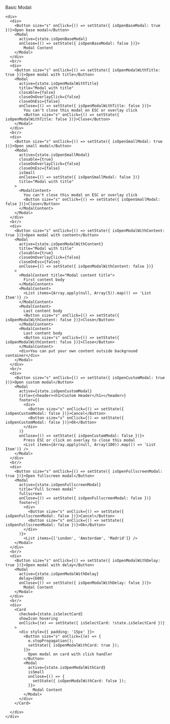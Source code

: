 Basic Modal:

    <div>
      <div>
        <Button size="s" onClick={() => setState({ isOpenBaseModal: true })}>Open base modal</Button>
        <Modal
          active={state.isOpenBaseModal}
          onClose={() => setState({ isOpenBaseModal: false })}>
            Modal Content
        </Modal>
      </div>
      <br/>
      <div>
        <Button size="s" onClick={() => setState({ isOpenModalWithTitle: true })}>Open modal with title</Button>
        <Modal
          active={state.isOpenModalWithTitle}
          title="Modal with title"
          closable={false}
          closeOnOverlayClick={false}
          closeOnEsc={false}
          onClose={() => setState({ isOpenModalWithTitle: false })}>
            You can't close this modal on ESC or overlay click
            <Button size="s" onClick={() => setState({ isOpenModalWithTitle: false })}>Close</Button>
        </Modal>
      </div>
      <br/>
      <div>
        <Button size="s" onClick={() => setState({ isOpenSmallModal: true })}>Open small modal</Button>
        <Modal
          active={state.isOpenSmallModal}
          closable={true}
          closeOnOverlayClick={false}
          closeOnEsc={false}
          isSmall
          onClose={() => setState({ isOpenSmallModal: false })}
          title="Modal with title"
        >
          <ModalContent>
            You can't close this modal on ESC or overlay click
            <Button size="s" onClick={() => setState({ isOpenSmallModal: false })}>Close</Button>
          </ModalContent>
        </Modal>
      </div>
      <br/>
      <div>
        <Button size="s" onClick={() => setState({ isOpenModalWithContent: true })}>Open modal with content</Button>
        <Modal
          active={state.isOpenModalWithContent}
          title="Modal with title"
          closable={true}
          closeOnOverlayClick={false}
          closeOnEsc={false}
          onClose={() => setState({ isOpenModalWithContent: false })}
        >
          <ModalContent title="Modal content title">
            First content body
          </ModalContent>
          <ModalContent>
            <List items={Array.apply(null, Array(5)).map(() => 'List Item')} />
          </ModalContent>
          <ModalContent>
            Last content body
            <Button size="s" onClick={() => setState({ isOpenModalWithContent: false })}>Close</Button>
          </ModalContent>
          <ModalContent>
            Last content body
            <Button size="s" onClick={() => setState({ isOpenModalWithContent: false })}>Close</Button>
          </ModalContent>
          <div>You can put your own content outside background container</div>
        </Modal>
      </div>
      <br/>
      <div>
        <Button size="s" onClick={() => setState({ isOpenCustomModal: true })}>Open custom modal</Button>
        <Modal
          active={state.isOpenCustomModal}
          title={<header><h1>Custom Header</h1></header>}
          footer={(
            <div>
              <Button size="s" onClick={() => setState({ isOpenCustomModal: false })}>Cancel</Button>
              <Button size="s" onClick={() => setState({ isOpenCustomModal: false })}>Ok</Button>
            </div>
          )}
          onClose={() => setState({ isOpenCustomModal: false })}>
            Press ESC or click on overlay to close this modal
            <List items={Array.apply(null, Array(100)).map(() => 'List Item')} />
        </Modal>
      </div>
      <br/>
      <div>
        <Button size="s" onClick={() => setState({ isOpenFullscreenModal: true })}>Open fullscreen modal</Button>
        <Modal
          active={state.isOpenFullscreenModal}
          title="Full Screen modal"
          fullscreen
          onClose={() => setState({ isOpenFullscreenModal: false })}
          footer={(
            <div>
              <Button size="s" onClick={() => setState({ isOpenFullscreenModal: false })}>Cancel</Button>
              <Button size="s" onClick={() => setState({ isOpenFullscreenModal: false })}>Ok</Button>
            </div>
          )}>
            <List items={['London', 'Amsterdam', 'Madrid']} />
        </Modal>
      </div>
      <br/>
      <div>
        <Button size="s" onClick={() => setState({ isOpenModalWithDelay: true })}>Open modal with delay</Button>
        <Modal
          active={state.isOpenModalWithDelay}
          delay={600}
          onClose={() => setState({ isOpenModalWithDelay: false })}>
            Modal Content
        </Modal>
      </div>
      <br/>
      <div>
        <Card 
          checked={state.isSelectCard} 
          showIcon hovering 
          onClick={(e) => setState({ isSelectCard: !state.isSelectCard })}
        >
          <div style={{ padding: '15px' }}>
            <Button size="s" onClick={(e) => { 
              e.stopPropagation();
              setState({ isOpenModalWithCard: true });
            }}>
              Open modal on card with click handler
            </Button>
            <Modal
              active={state.isOpenModalWithCard}
              isSmall
              onClose={() => {
                setState({ isOpenModalWithCard: false });
              }}>
                Modal Content
            </Modal>
          </div>
        </Card>

      </div>
    </div>
